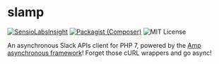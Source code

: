 # slamp
[![SensioLabsInsight](https://img.shields.io/sensiolabs/i/d878db5a-ec42-4a12-995e-07422ffefa28.svg?style=flat-square&label=insight)](https://insight.sensiolabs.com/projects/e9103654-845f-40b7-8eeb-009e49e09067)
[![Packagist (Composer)](https://img.shields.io/packagist/v/geekdpt/slamp.svg?style=flat-square)](https://packagist.org/packages/alembic/mime)
![MIT License](https://img.shields.io/packagist/l/geekdpt/slamp.svg?style=flat-square)

An asynchronous Slack APIs client for PHP 7, powered by the [Amp asynchronous framework](https://github.com/amphp)! Forget those cURL wrappers and go async!
